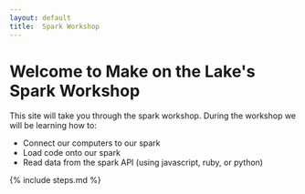 ```yaml
---
layout: default
title:  Spark Workshop
---
```


# Welcome to Make on the Lake's Spark Workshop

This site will take you through the spark workshop.  During the workshop we will be learning how to:

- Connect our computers to our spark
- Load code onto our spark
- Read data from the spark API (using javascript, ruby, or python)

{% include steps.md %}
